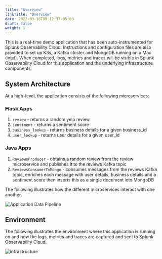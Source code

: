 ```yaml
---
title: "Overview"
linkTitle: "Overview"
date: 2022-03-18T09:12:37-05:00
draft: false
weight: 1
---
```


This is a real-time demo application that has been auto-instrumented for Splunk Observability Cloud. Instructions and configuration files are also provided to set up K3s, a Kafka cluster and MongoDB running on a Mac (intel). When completed, logs, metrics and traces will be visible in Splunk Observability Cloud for this application and the underlying infrastructure components.

## System Architecture

At a high-level, the application consists of the following microservices:
### Flask Apps
1) `review` - returns a random yelp review
2) `sentiment` - returns a sentiment score
3) `business_lookup` - returns business details for a given business_id
4) `user_lookup` - returns user details for a given user_id

### Java Apps
1) `ReviewsProducer` - obtains a random review from the review microservice and publishes it to the reviews Kafka topic
2) `ReviewsConsumerToMongo` - consumes messages from the reviews Kafka topic, enriches each message with user details, business details and a sentiment score then inserts this as a single document into MongoDB

The following illustrates how the different microservices interact with one another.

![Application Data Pipeline](images/Architecture.jpg)

## Environment
The following illustrates the environment where this application is running on and how the logs, metrics and traces are captured and sent to Splunk Observability Cloud.

![infrastructure](images/Infrastructure.jpg)

